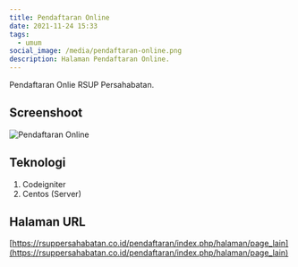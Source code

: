 ```yaml
---
title: Pendaftaran Online
date: 2021-11-24 15:33
tags:
  - umum
social_image: /media/pendaftaran-online.png
description: Halaman Pendaftaran Online.
---
```

Pendaftaran Onlie RSUP Persahabatan.

## Screenshoot

![Pendaftaran Online](/media/pendaftaran-online.png "Pendaftaran Online")

## Teknologi

1. Codeigniter
2. Centos (Server)

## Halaman URL

[https://rsuppersahabatan.co.id/pendaftaran/index.php/halaman/page_lain](https://rsuppersahabatan.co.id/pendaftaran/index.php/halaman/page_lain)